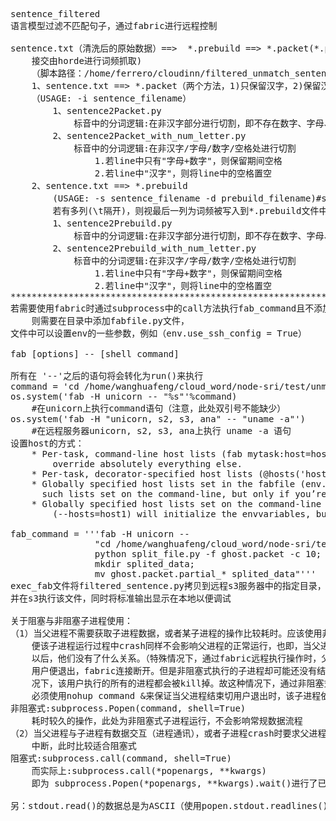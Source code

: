 <pre>
sentence_filtered
语言模型过滤不匹配句子，通过fabric进行远程控制

sentence.txt（清洗后的原始数据）==>  *.prebuild ==> *.packet(*.packet文件直
	接交由horde进行词频抓取)
	（脚本路径：/home/ferrero/cloudinn/filtered_unmatch_sentence）
	1、sentence.txt ==> *.packet（两个方法，1)只保留汉字，2)保留汉字+数字+字母+空格）
	（USAGE: -i sentence_filename）
		1、sentence2Packet.py	
			标音中的分词逻辑:在非汉字部分进行切割，即不存在数字、字母、空格的情况
		2、sentence2Packet_with_num_letter.py
			标音中的分词逻辑:在非汉字/字母/数字/空格处进行切割
				1.若line中只有"字母+数字"，则保留期间空格
				2.若line中"汉字"，则将line中的空格置空
	2、sentence.txt ==> *.prebuild
		(USAGE: -s sentence_filename -d prebuild_filename)#sentence_filename为绝对路径，
		若有多列(\t隔开)，则视最后一列为词频被写入到*.prebuild文件中。
		1、sentence2Prebuild.py
			标音中的分词逻辑:在非汉字部分进行切割，即不存在数字、字母、空格的情况
		2、sentence2Prebuild_with_num_letter.py
			标音中的分词逻辑:在非汉字/字母/数字/空格处进行切割
				1.若line中只有"字母+数字"，则保留期间空格
				2.若line中"汉字"，则将line中的空格置空		
***********************************************************************************
若需要使用fabric时通过subprocess中的call方法执行fab_command且不添加-f参数，
	则需要在目录中添加fabfile.py文件，
文件中可以设置env的一些参数，例如（env.use_ssh_config = True）   

fab [options] -- [shell command]  

所有在 '--'之后的语句将会转化为run()来执行  
command = 'cd /home/wanghuafeng/cloud_word/node-sri/test/unmatch_ngram_filter; ls'  
os.system('fab -H unicorn -- "%s"'%command)
	#在unicorn上执行command语句（注意，此处双引号不能缺少）    
os.system('fab -H "unicorn, s2, s3, ana" -- "uname -a"')
	#在远程服务器unicorn, s2, s3, ana上执行 uname -a 语句    
设置host的方式：   
	* Per-task, command-line host lists (fab mytask:host=host1) 
		override absolutely everything else.   
	* Per-task, decorator-specified host lists (@hosts('host1')) override the env variables.   
	* Globally specified host lists set in the fabfile (env.hosts = ['host1']) can override
	  such lists set on the command-line, but only if you’re not careful (or want them to.)    
	* Globally specified host lists set on the command-line
		(--hosts=host1) will initialize the envvariables, but that’s it.        

fab_command = '''fab -H unicorn -- 
				"cd /home/wanghuafeng/cloud_word/node-sri/test/unmatch_ngram_filter;
				python split_file.py -f ghost.packet -c 10;
				mkdir splited_data;
				mv ghost.packet.partial_* splited_data"'''
exec_fab文件将filtered_sentence.py拷贝到远程s3服务器中的指定目录，
并在s3执行该文件，同时将标准输出显示在本地以便调试

关于阻塞与非阻塞子进程使用：  
（1）当父进程不需要获取子进程数据，或者某子进程的操作比较耗时。应该使用非阻塞式，此时即
	便该子进程运行过程中crash同样不会影响父进程的正常运行，也即，当父进程fork出该子进程
	以后，他们没有了什么关系。（特殊情况下，通过fabric远程执行操作时，父进程在执行结束后
	用户便退出，fabric连接断开。但是非阻塞式执行的子进程却可能还没有结束，而在用户退出情
	况下，该用户执行的所有的进程都会被kill掉。故这种情况下，通过非阻塞式生成的子进程程序
	必须使用nohup command &来保证当父进程结束切用户退出时，该子进程依旧能够正常进行）
非阻塞式:subprocess.Popen(command, shell=True)
	耗时较久的操作，此处为非阻塞式子进程运行，不会影响常规数据流程    
（2）当父进程与子进程有数据交互（进程通讯），或者子进程crash时要求父进程同样
	中断，此时比较适合阻塞式    
阻塞式:subprocess.call(command, shell=True)    
	而实际上:subprocess.call(*popenargs, **kwargs) 
	即为 subprocess.Popen(*popenargs, **kwargs).wait()进行了已成封装    

另：stdout.read()的数据总是为ASCII（使用popen.stdout.readlines()时可逐行进行decode('utf-8')）    
</pre>